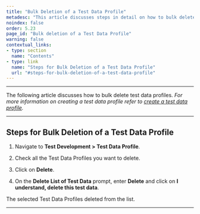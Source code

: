 ```yaml
---
title: "Bulk Deletion of a Test Data Profile"
metadesc: "This article discusses steps in detail on how to bulk delete test data profiles in Testsigma application | Delete Test Data Profiles in Testsigma"
noindex: false
order: 5.23
page_id: "Bulk deletion of a Test Data Profile"
warning: false
contextual_links:
- type: section
  name: "Contents"
- type: link
  name: "Steps for Bulk Deletion of a Test Data Profile"
  url: "#steps-for-bulk-deletion-of-a-test-data-profile"
---
```



---


The following article discusses how to bulk delete test data profiles. *For more information on creating a test data profile refer to [create a test data profile](https://testsigma.com/docs/test-data/create-data-profiles/).*


---


## **Steps for Bulk Deletion of a Test Data Profile**

1. Navigate to **Test Development > Test Data Profile**.

2. Check all the Test Data Profiles you want to delete. 

3. Click on **Delete**.

4. On the **Delete List of Test Data** prompt, enter **Delete** and click on **I understand, delete this test data**.

The selected Test Data Profiles deleted from the list.

---